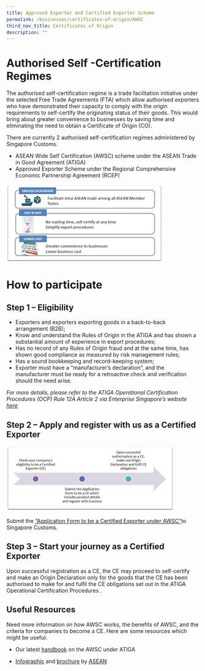 ```yaml
---
title: Approved Exporter and Certified Exporter Scheme
permalink: /businesses/certificates-of-origin/AWSC
third_nav_title: Certificates of Origin
description: ""
---
```




# Authorised Self -Certification Regimes 
The authorised self-certification regime is a trade facilitation initiative under the selected Free Trade Agreements (FTA) which allow authorised exporters who have demonstrated their capacity to comply with the origin requirements to self-certify the originating status of their goods. This would bring about greater convenience to businesses by saving time and eliminating the need to obtain a Certificate of Origin (CO). 
 
There are currently 2 authorised self-certification regimes administered by Singapore Customs. 
-	ASEAN Wide Self Certification (AWSC) scheme under the ASEAN Trade in Good Agreement (ATIGA)
-	Approved Exporter Scheme under the Regional Comprehensive Economic Partnership Agreement (RCEP)

![](/images/AWSC%20benefits.jpg)

# How to participate

## Step 1 – Eligibility 

-	Exporters and exporters exporting goods in a back-to-back arrangement (B2B);
-	Know and understand the Rules of Origin in the ATIGA and has shown a substantial amount of experience in export procedures; 
-	Has no record of any Rules of Origin fraud and at the same time, has shown good compliance as measured by risk management rules;
-	Has a sound bookkeeping and record-keeping system;
-	Exporter must have a “manufacturer’s declaration”, and the manufacturer must be ready for a retroactive check and verification should the need arise.

*For more details, please refer to the ATIGA Operational Certification Procedures (OCP) Rule 12A Article 2 via Enterprise Singapore’s website [here](https://www.enterprisesg.gov.sg/non-financial-assistance/for-singapore-companies/free-trade-agreements/ftas/overview)*

## Step 2 – Apply and register with us as a Certified Exporter

![](/images/AWSC%20CE.jpg)

Submit the [“Application Form to be a Certified Exporter under AWSC”](https://www.customs.gov.sg/eservices/customs-forms-and-service-links)to Singapore Customs. 

## Step 3 – Start your journey as a Certified Exporter

Upon successful registration as a CE, the CE may proceed to self-certify and make an Origin Declaration only for the goods that the CE has been authorised to make for and fulfil the CE obligations set out in the ATIGA Operational Certification Procedures . 

## Useful Resources

Need more information on how AWSC works, the benefits of AWSC, and the criteria for companies to become a CE. Here are some resources which might be useful: 

- Our latest [handbook](/files/businesses/Handbook%20on%20the%20implementation%20of%20the%20ASEAN%20WIDE%20SELF%20(final).pdf) on the AWSC under ATIGA

-  [Infographic](https://asean.org/wp-content/uploads/2012/05/SCAROO33_anx11b_ag05.1.3d_AWSC-Infographics-14042020.pdf) and [brochure](https://asean.org/wp-content/uploads/2012/05/04-AWSC-Brochure.pdf) by [ASEAN](https://app.awsc.asean.org/)